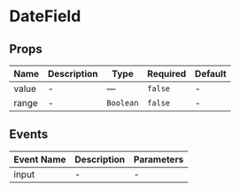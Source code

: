 # DateField

## Props

<!-- @vuese:DateField:props:start -->
|Name|Description|Type|Required|Default|
|---|---|---|---|---|
|value|-|—|`false`|-|
|range|-|`Boolean`|`false`|-|

<!-- @vuese:DateField:props:end -->


## Events

<!-- @vuese:DateField:events:start -->
|Event Name|Description|Parameters|
|---|---|---|
|input|-|-|

<!-- @vuese:DateField:events:end -->


